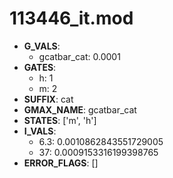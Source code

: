 # 113446_it.mod

- **G_VALS**:
  - gcatbar_cat: 0.0001
- **GATES**:
  - h: 1
  - m: 2
- **SUFFIX**: cat
- **GMAX_NAME**: gcatbar_cat
- **STATES**: ['m', 'h']
- **I_VALS**:
  - 6.3: 0.0010862843551729005
  - 37: 0.0009153316199398765
- **ERROR_FLAGS**: []

